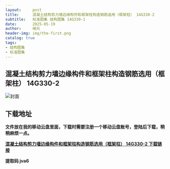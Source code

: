 ```yaml
---
layout:     post
title:      混凝土结构剪力墙边缘构件和框架柱构造钢筋选用（框架柱） 14G330-2
subtitle:   标准图集 结构图集 14G330-1
date:       2025-05-19
author:     峰兄
header-img: img/the-first.png
catalog: true
tags:
- 结构图集
- 标准图集
---
```

## 混凝土结构剪力墙边缘构件和框架柱构造钢筋选用（框架柱） 14G330-2
![封面](https://pic1.imgdb.cn/item/682ac63058cb8da5c8fbc9cf.jpg)

## 下载地址 ##
**文件放在我的移动云盘里面，下载时需要注册一个移动云盘账号，登陆后下载，稍稍麻烦一点。**  
  
[**混凝土结构剪力墙边缘构件和框架柱构造钢筋选用（框架柱） 14G330-2 下载链接**](https://caiyun.139.com/w/i/2nc6ptwWre03x)

**提取码 jva6**

